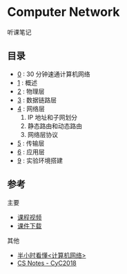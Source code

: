 # Computer Network

听课笔记

## 目录

- [0]() : 30 分钟速通计算机网络
- [1]() : 概述 
- [2]() : 物理层 
- [3]() : 数据链路层 
- [4]() : 网络层
  1. IP 地址和子网划分
  2. 静态路由和动态路由
  3. 网络层协议
- [5]() : 传输层
- [6]() : 应用层
- [9]() : 实验环境搭建

## 参考

主要

- [课程视频](https://www.bilibili.com/video/BV11Z4y1R7Am?p=1&vd_source=454e9c56dd1d2d25131e921b939a8d39)
- [课件下载](https://pan.baidu.com/s/1Au6vAf2IB2NPAYUh9ICUtw)

其他

- [半小时看懂<计算机网络>](https://www.bilibili.com/video/BV124411k7uV/?spm_id_from=333.880.my_history.page.click&vd_source=454e9c56dd1d2d25131e921b939a8d39)
- [CS Notes - CyC2018](https://github.com/CyC2018/CS-Notes/blob/master/notes/%E8%AE%A1%E7%AE%97%E6%9C%BA%E7%BD%91%E7%BB%9C%20-%20%E7%9B%AE%E5%BD%95.md)